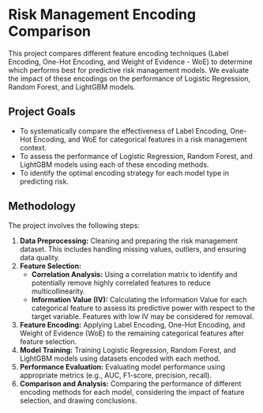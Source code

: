# Risk Management Encoding Comparison

This project compares different feature encoding techniques (Label Encoding, One-Hot Encoding, and Weight of Evidence - WoE) to determine which performs best for predictive risk management models. We evaluate the impact of these encodings on the performance of Logistic Regression, Random Forest, and LightGBM models.

## Project Goals

* To systematically compare the effectiveness of Label Encoding, One-Hot Encoding, and WoE for categorical features in a risk management context.
* To assess the performance of Logistic Regression, Random Forest, and LightGBM models using each of these encoding methods.
* To identify the optimal encoding strategy for each model type in predicting risk.

## Methodology

The project involves the following steps:

1.  **Data Preprocessing:** Cleaning and preparing the risk management dataset. This includes handling missing values, outliers, and ensuring data quality.
2.  **Feature Selection:**
    * **Correlation Analysis:** Using a correlation matrix to identify and potentially remove highly correlated features to reduce multicollinearity.
    * **Information Value (IV):** Calculating the Information Value for each categorical feature to assess its predictive power with respect to the target variable. Features with low IV may be considered for removal.
3.  **Feature Encoding:** Applying Label Encoding, One-Hot Encoding, and Weight of Evidence (WoE) to the remaining categorical features after feature selection.
4.  **Model Training:** Training Logistic Regression, Random Forest, and LightGBM models using datasets encoded with each method.
5.  **Performance Evaluation:** Evaluating model performance using appropriate metrics (e.g., AUC, F1-score, precision, recall).
6.  **Comparison and Analysis:** Comparing the performance of different encoding methods for each model, considering the impact of feature selection, and drawing conclusions.
